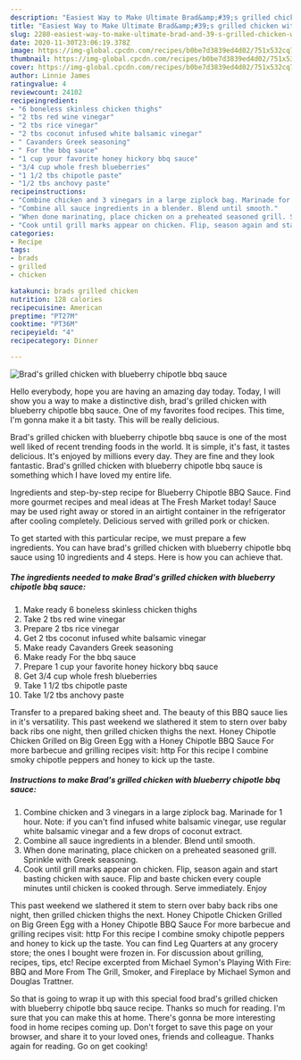 ```yaml
---
description: "Easiest Way to Make Ultimate Brad&amp;#39;s grilled chicken with blueberry chipotle bbq sauce"
title: "Easiest Way to Make Ultimate Brad&amp;#39;s grilled chicken with blueberry chipotle bbq sauce"
slug: 2280-easiest-way-to-make-ultimate-brad-and-39-s-grilled-chicken-with-blueberry-chipotle-bbq-sauce
date: 2020-11-30T23:06:19.378Z
image: https://img-global.cpcdn.com/recipes/b0be7d3839ed4d02/751x532cq70/brads-grilled-chicken-with-blueberry-chipotle-bbq-sauce-recipe-main-photo.jpg
thumbnail: https://img-global.cpcdn.com/recipes/b0be7d3839ed4d02/751x532cq70/brads-grilled-chicken-with-blueberry-chipotle-bbq-sauce-recipe-main-photo.jpg
cover: https://img-global.cpcdn.com/recipes/b0be7d3839ed4d02/751x532cq70/brads-grilled-chicken-with-blueberry-chipotle-bbq-sauce-recipe-main-photo.jpg
author: Linnie James
ratingvalue: 4
reviewcount: 24102
recipeingredient:
- "6 boneless skinless chicken thighs"
- "2 tbs red wine vinegar"
- "2 tbs rice vinegar"
- "2 tbs coconut infused white balsamic vinegar"
- " Cavanders Greek seasoning"
- " For the bbq sauce"
- "1 cup your favorite honey hickory bbq sauce"
- "3/4 cup whole fresh blueberries"
- "1 1/2 tbs chipotle paste"
- "1/2 tbs anchovy paste"
recipeinstructions:
- "Combine chicken and 3 vinegars in a large ziplock bag. Marinade for 1 hour. Note: if you can&#39;t find infused white balsamic vinegar, use regular white balsamic vinegar and a few drops of coconut extract."
- "Combine all sauce ingredients in a blender. Blend until smooth."
- "When done marinating, place chicken on a preheated seasoned grill. Sprinkle with Greek seasoning."
- "Cook until grill marks appear on chicken. Flip, season again and start basting chicken with sauce. Flip and baste chicken every couple minutes until chicken is cooked through. Serve immediately. Enjoy"
categories:
- Recipe
tags:
- brads
- grilled
- chicken

katakunci: brads grilled chicken 
nutrition: 128 calories
recipecuisine: American
preptime: "PT27M"
cooktime: "PT36M"
recipeyield: "4"
recipecategory: Dinner

---
```



![Brad&#39;s grilled chicken with blueberry chipotle bbq sauce](https://img-global.cpcdn.com/recipes/b0be7d3839ed4d02/751x532cq70/brads-grilled-chicken-with-blueberry-chipotle-bbq-sauce-recipe-main-photo.jpg)

Hello everybody, hope you are having an amazing day today. Today, I will show you a way to make a distinctive dish, brad&#39;s grilled chicken with blueberry chipotle bbq sauce. One of my favorites food recipes. This time, I'm gonna make it a bit tasty. This will be really delicious.

Brad&#39;s grilled chicken with blueberry chipotle bbq sauce is one of the most well liked of recent trending foods in the world. It is simple, it's fast, it tastes delicious. It's enjoyed by millions every day. They are fine and they look fantastic. Brad&#39;s grilled chicken with blueberry chipotle bbq sauce is something which I have loved my entire life.

Ingredients and step-by-step recipe for Blueberry Chipotle BBQ Sauce. Find more gourmet recipes and meal ideas at The Fresh Market today! Sauce may be used right away or stored in an airtight container in the refrigerator after cooling completely. Delicious served with grilled pork or chicken.


To get started with this particular recipe, we must prepare a few ingredients. You can have brad&#39;s grilled chicken with blueberry chipotle bbq sauce using 10 ingredients and 4 steps. Here is how you can achieve that.

<!--inarticleads1-->

##### The ingredients needed to make Brad&#39;s grilled chicken with blueberry chipotle bbq sauce:

1. Make ready 6 boneless skinless chicken thighs
1. Take 2 tbs red wine vinegar
1. Prepare 2 tbs rice vinegar
1. Get 2 tbs coconut infused white balsamic vinegar
1. Make ready  Cavanders Greek seasoning
1. Make ready  For the bbq sauce
1. Prepare 1 cup your favorite honey hickory bbq sauce
1. Get 3/4 cup whole fresh blueberries
1. Take 1 1/2 tbs chipotle paste
1. Take 1/2 tbs anchovy paste


Transfer to a prepared baking sheet and. The beauty of this BBQ sauce lies in it&#39;s versatility. This past weekend we slathered it stem to stern over baby back ribs one night, then grilled chicken thighs the next. Honey Chipotle Chicken Grilled on Big Green Egg with a Honey Chipotle BBQ Sauce For more barbecue and grilling recipes visit: http For this recipe I combine smoky chipotle peppers and honey to kick up the taste. 

<!--inarticleads2-->

##### Instructions to make Brad&#39;s grilled chicken with blueberry chipotle bbq sauce:

1. Combine chicken and 3 vinegars in a large ziplock bag. Marinade for 1 hour. Note: if you can&#39;t find infused white balsamic vinegar, use regular white balsamic vinegar and a few drops of coconut extract.
1. Combine all sauce ingredients in a blender. Blend until smooth.
1. When done marinating, place chicken on a preheated seasoned grill. Sprinkle with Greek seasoning.
1. Cook until grill marks appear on chicken. Flip, season again and start basting chicken with sauce. Flip and baste chicken every couple minutes until chicken is cooked through. Serve immediately. Enjoy


This past weekend we slathered it stem to stern over baby back ribs one night, then grilled chicken thighs the next. Honey Chipotle Chicken Grilled on Big Green Egg with a Honey Chipotle BBQ Sauce For more barbecue and grilling recipes visit: http For this recipe I combine smoky chipotle peppers and honey to kick up the taste. You can find Leg Quarters at any grocery store; the ones I bought were frozen in. For discussion about grilling, recipes, tips, etc! Recipe excerpted from Michael Symon&#39;s Playing With Fire: BBQ and More From The Grill, Smoker, and Fireplace by Michael Symon and Douglas Trattner. 

So that is going to wrap it up with this special food brad&#39;s grilled chicken with blueberry chipotle bbq sauce recipe. Thanks so much for reading. I'm sure that you can make this at home. There's gonna be more interesting food in home recipes coming up. Don't forget to save this page on your browser, and share it to your loved ones, friends and colleague. Thanks again for reading. Go on get cooking!
